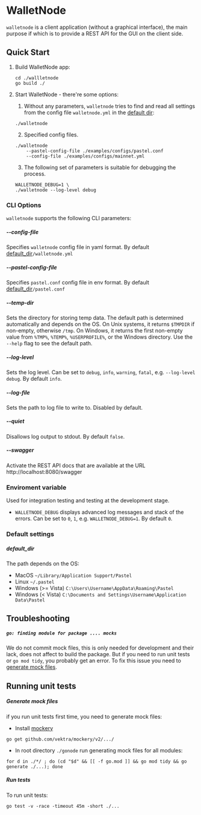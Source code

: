 # WalletNode

`walletnode` is a client application (without a graphical interface), the main purpose if which is to provide a REST API for the GUI on the client side.


## Quick Start

1. Build WalletNode app:
    ``` shell
    cd ./wallletnode
    go build ./
    ```

2. Start WalletNode - there're some options:
    1. Without any parameters, `walletnode` tries to find and read all settings from the config file `walletnode.yml` in the [default dir](#default_dir):

    ``` shell
    ./walletnode
    ```

    2. Specified config files.

    ``` shell
    ./walletnode
        --pastel-config-file ./examples/configs/pastel.conf
        --config-file ./examples/configs/mainnet.yml
    ```

    3. The following set of parameters is suitable for debugging the process.

    ``` shell
    WALLETNODE_DEBUG=1 \
    ./walletnode --log-level debug
    ```


### CLI Options

`walletnode` supports the following CLI parameters:

##### --config-file

Specifies `walletnode` config file in yaml format. By default [default_dir](#default_dir)`/walletnode.yml`


##### --pastel-config-file

Specifies `pastel.conf` config file in env format. By default [default_dir](#default_dir)`/pastel.conf`


##### --temp-dir

Sets the directory for storing temp data. The default path is determined automatically and depends on the OS. On Unix systems, it returns `$TMPDIR` if non-empty, otherwise `/tmp`. On Windows, it returns the first non-empty value from `%TMP%`, `%TEMP%`, `%USERPROFILE%`, or the Windows directory. Use the `--help` flag to see the default path.


##### --log-level

Sets the log level. Can be set to `debug`, `info`, `warning`, `fatal`, e.g. `--log-level debug`. By default `info`.


##### --log-file

Sets the path to log file to write to. Disabled by default.


##### --quiet

Disallows log output to stdout. By default `false`.


##### --swagger

Activate the REST API docs that are available at the URL http://localhost:8080/swagger


### Enviroment variable

Used for integration testing and testing at the development stage.

* `WALLETNODE_DEBUG` displays advanced log messages and stack of the errors. Can be set to `0`, `1`, e.g. `WALLETNODE_DEBUG=1`. By default `0`.


### Default settings

##### default_dir

The path depends on the OS:

* MacOS `~/Library/Application Support/Pastel`
* Linux `~/.pastel`
* Windows (>= Vista) `C:\Users\Username\AppData\Roaming\Pastel`
* Windows (< Vista) `C:\Documents and Settings\Username\Application Data\Pastel`

## Troubleshooting

##### `go: finding module for package .... mocks`

We do not commit mock files, this is only needed for development and their lack, does not affect to build the package. But if you need to run unit tests or `go mod tidy`, you probably get an error. To fix this issue you need to [generate mock files](#generate-mock-files).

## Running unit tests

##### Generate mock files

if you run unit tests first time, you need to generate mock files:

* Install [mockery](https://github.com/vektra/mockery)

``` shell
go get github.com/vektra/mockery/v2/.../
```

* In root directory `./gonode` run generating mock files for all modules:

``` shell
for d in ./*/ ; do (cd "$d" && [[ -f go.mod ]] && go mod tidy && go generate ./...); done
```

##### Run tests

To run unit tests:

``` shell
go test -v -race -timeout 45m -short ./...
```

